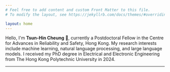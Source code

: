 ```yaml
---
# Feel free to add content and custom Front Matter to this file.
# To modify the layout, see https://jekyllrb.com/docs/themes/#overriding-theme-defaults

layout: home
---
```


Hello, I'm **Tsun-Hin Cheung** 👋, currently a Postdoctoral Fellow in the Centre for Advances in Reliability and Safety, Hong Kong. My research interests include machine learning, natural language processing, and large language models. I received my PhD degree in Electrical and Electronic Engineering from The Hong Kong Polytechnic University in 2024.

------
<!-- 
## My Tech Stack

- **Frontend** : React, React Native

- **Backend** : Express.js, Flask

- **Databases**  : MySQL, MongoDB, Neo4j

- **Data Crawling** : Scrapy, Beautifulsoup

- **Machine Learning Framework** : PyTorch, Huggingface, Pytorch Geometric

- **Cloud Services** : AWS, Google Cloud Platform

------ -->



